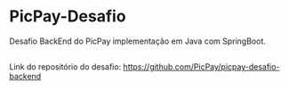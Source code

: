# PicPay-Desafio
Desafio BackEnd do PicPay implementação em Java com SpringBoot.
##
Link do repositório do desafio: https://github.com/PicPay/picpay-desafio-backend
